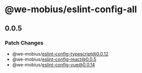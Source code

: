 # @we-mobius/eslint-config-all

## 0.0.5

### Patch Changes

- @we-mobius/eslint-config-typescript@0.0.12
- @we-mobius/eslint-config-react@0.0.5
- @we-mobius/eslint-config-vue@0.0.14
